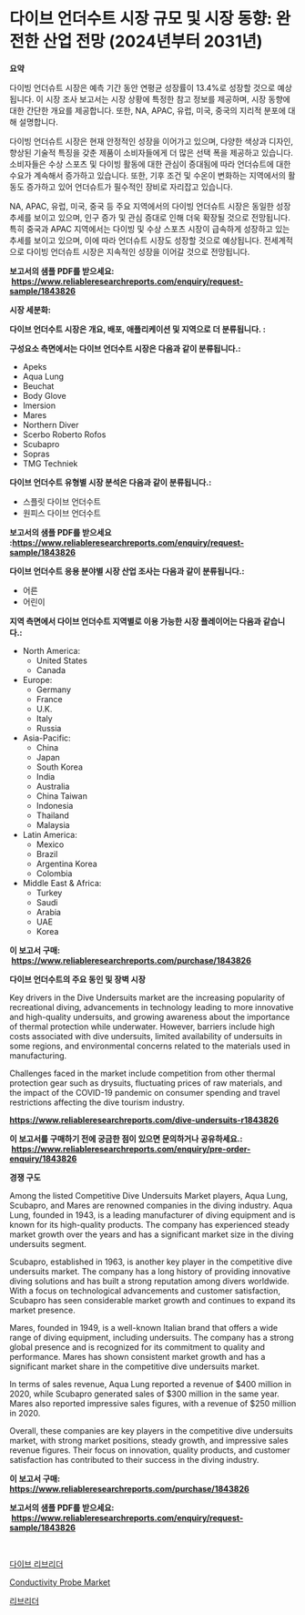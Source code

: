 <p><h1>다이브 언더수트 시장 규모 및 시장 동향: 완전한 산업 전망 (2024년부터 2031년)</h1></p><p><strong>요약</strong></p>
<p><p>다이빙 언더슈트 시장은 예측 기간 동안 연평균 성장률이 13.4%로 성장할 것으로 예상됩니다. 이 시장 조사 보고서는 시장 상황에 특정한 참고 정보를 제공하며, 시장 동향에 대한 간단한 개요를 제공합니다. 또한, NA, APAC, 유럽, 미국, 중국의 지리적 분포에 대해 설명합니다.</p><p>다이빙 언더슈트 시장은 현재 안정적인 성장을 이어가고 있으며, 다양한 색상과 디자인, 향상된 기술적 특징을 갖춘 제품이 소비자들에게 더 많은 선택 폭을 제공하고 있습니다. 소비자들은 수상 스포츠 및 다이빙 활동에 대한 관심이 증대됨에 따라 언더슈트에 대한 수요가 계속해서 증가하고 있습니다. 또한, 기후 조건 및 수온이 변화하는 지역에서의 활동도 증가하고 있어 언더슈트가 필수적인 장비로 자리잡고 있습니다.</p><p>NA, APAC, 유럽, 미국, 중국 등 주요 지역에서의 다이빙 언더슈트 시장은 동일한 성장 추세를 보이고 있으며, 인구 증가 및 관심 증대로 인해 더욱 확장될 것으로 전망됩니다. 특히 중국과 APAC 지역에서는 다이빙 및 수상 스포츠 시장이 급속하게 성장하고 있는 추세를 보이고 있으며, 이에 따라 언더슈트 시장도 성장할 것으로 예상됩니다. 전세계적으로 다이빙 언더슈트 시장은 지속적인 성장을 이어갈 것으로 전망됩니다.</p></p>
<p><strong>보고서의 샘플 PDF를 받으세요: &nbsp;<a href="https://www.reliableresearchreports.com/enquiry/request-sample/1843826">https://www.reliableresearchreports.com/enquiry/request-sample/1843826</a></strong></p>
<p><strong>시장 세분화:</strong></p>
<p><strong> 다이브 언더수트 시장은 개요, 배포, 애플리케이션 및 지역으로 더 분류됩니다. :</strong></p>
<p><strong>구성요소 측면에서는 다이브 언더수트 시장은 다음과 같이 분류됩니다.:</strong></p>
<p><ul><li>Apeks</li><li>Aqua Lung</li><li>Beuchat</li><li>Body Glove</li><li>Imersion</li><li>Mares</li><li>Northern Diver</li><li>Scerbo Roberto Rofos</li><li>Scubapro</li><li>Sopras</li><li>TMG Techniek</li></ul></p>
<p><strong> 다이브 언더수트 유형별 시장 분석은 다음과 같이 분류됩니다.:</strong></p>
<p><ul><li>스플릿 다이브 언더수트</li><li>원피스 다이브 언더수트</li></ul></p>
<p><strong>보고서의 샘플 PDF를 받으세요 :<a href="https://www.reliableresearchreports.com/enquiry/request-sample/1843826">https://www.reliableresearchreports.com/enquiry/request-sample/1843826</a></strong></p>
<p><strong> 다이브 언더수트 응용 분야별 시장 산업 조사는 다음과 같이 분류됩니다.:</strong></p>
<p><ul><li>어른</li><li>어린이</li></ul></p>
<p><strong>지역 측면에서 다이브 언더수트 지역별로 이용 가능한 시장 플레이어는 다음과 같습니다.:</strong></p>
<p><ul>
    <li>
        North America:
        <ul>
            <li>United States</li>
            <li>Canada</li>
        </ul>
    </li>
    <li>
        Europe:
        <ul>
            <li>Germany</li>
            <li>France</li>
            <li>U.K.</li>
            <li>Italy</li>
            <li>Russia</li>
        </ul>
    </li>
    <li>
        Asia-Pacific:
        <ul>
            <li>China</li>
            <li>Japan</li>
            <li>South Korea</li>
            <li>India</li>
            <li>Australia</li>
            <li>China Taiwan</li>
            <li>Indonesia</li>
            <li>Thailand</li>
            <li>Malaysia</li>
        </ul>
    </li>
    <li>
        Latin America:
        <ul>
            <li>Mexico</li>
            <li>Brazil</li>
            <li>Argentina Korea</li>
            <li>Colombia</li>
        </ul>
    </li>
    <li>
        Middle East & Africa:
        <ul>
            <li>Turkey</li>
            <li>Saudi</li>
            <li>Arabia</li>
            <li>UAE</li>
            <li>Korea</li>
        </ul>
    </li>
    </ul></p>
<p><strong>이 보고서 구매: &nbsp;<a href="https://www.reliableresearchreports.com/purchase/1843826">https://www.reliableresearchreports.com/purchase/1843826</a></strong></p>
<p><strong>다이브 언더수트의 주요 동인 및 장벽 시장</strong></p>
<p><p>Key drivers in the Dive Undersuits market are the increasing popularity of recreational diving, advancements in technology leading to more innovative and high-quality undersuits, and growing awareness about the importance of thermal protection while underwater. However, barriers include high costs associated with dive undersuits, limited availability of undersuits in some regions, and environmental concerns related to the materials used in manufacturing. </p><p>Challenges faced in the market include competition from other thermal protection gear such as drysuits, fluctuating prices of raw materials, and the impact of the COVID-19 pandemic on consumer spending and travel restrictions affecting the dive tourism industry.</p></p>
<p><strong><a href="https://www.reliableresearchreports.com/dive-undersuits-r1843826">https://www.reliableresearchreports.com/dive-undersuits-r1843826</a></strong></p>
<p><strong>이 보고서를 구매하기 전에 궁금한 점이 있으면 문의하거나 공유하세요.: &nbsp;<a href="https://www.reliableresearchreports.com/enquiry/pre-order-enquiry/1843826">https://www.reliableresearchreports.com/enquiry/pre-order-enquiry/1843826</a></strong></p>
<p><strong>경쟁 구도</strong></p>
<p><p>Among the listed Competitive Dive Undersuits Market players, Aqua Lung, Scubapro, and Mares are renowned companies in the diving industry. Aqua Lung, founded in 1943, is a leading manufacturer of diving equipment and is known for its high-quality products. The company has experienced steady market growth over the years and has a significant market size in the diving undersuits segment.</p><p>Scubapro, established in 1963, is another key player in the competitive dive undersuits market. The company has a long history of providing innovative diving solutions and has built a strong reputation among divers worldwide. With a focus on technological advancements and customer satisfaction, Scubapro has seen considerable market growth and continues to expand its market presence.</p><p>Mares, founded in 1949, is a well-known Italian brand that offers a wide range of diving equipment, including undersuits. The company has a strong global presence and is recognized for its commitment to quality and performance. Mares has shown consistent market growth and has a significant market share in the competitive dive undersuits market.</p><p>In terms of sales revenue, Aqua Lung reported a revenue of $400 million in 2020, while Scubapro generated sales of $300 million in the same year. Mares also reported impressive sales figures, with a revenue of $250 million in 2020.</p><p>Overall, these companies are key players in the competitive dive undersuits market, with strong market positions, steady growth, and impressive sales revenue figures. Their focus on innovation, quality products, and customer satisfaction has contributed to their success in the diving industry.</p></p>
<p><strong>이 보고서 구매: &nbsp; <a href="https://www.reliableresearchreports.com/purchase/1843826">https://www.reliableresearchreports.com/purchase/1843826</a></strong></p>
<p><strong>보고서의 샘플 PDF를 받으세요: &nbsp;<a href="https://www.reliableresearchreports.com/enquiry/request-sample/1843826">https://www.reliableresearchreports.com/enquiry/request-sample/1843826</a></strong><strong></strong></p>
<p>&nbsp;</p>
<p><p><a href="https://github.com/fernandotryO5lson96765/Market-Research-Report-List-1/blob/main/864751622552.md">다이브 리브리더</a></p><p><a href="https://invited-way-688.notion.site/Conductivity-Probe-Market-Size-Market-Outlook-and-Market-Forecast-2024-to-2031-bb31531877024d7c899a25330585d5c0">Conductivity Probe Market</a></p><p><a href="https://github.com/CliftonFisher9067/Market-Research-Report-List-1/blob/main/314677322551.md">리브리더</a></p></p>